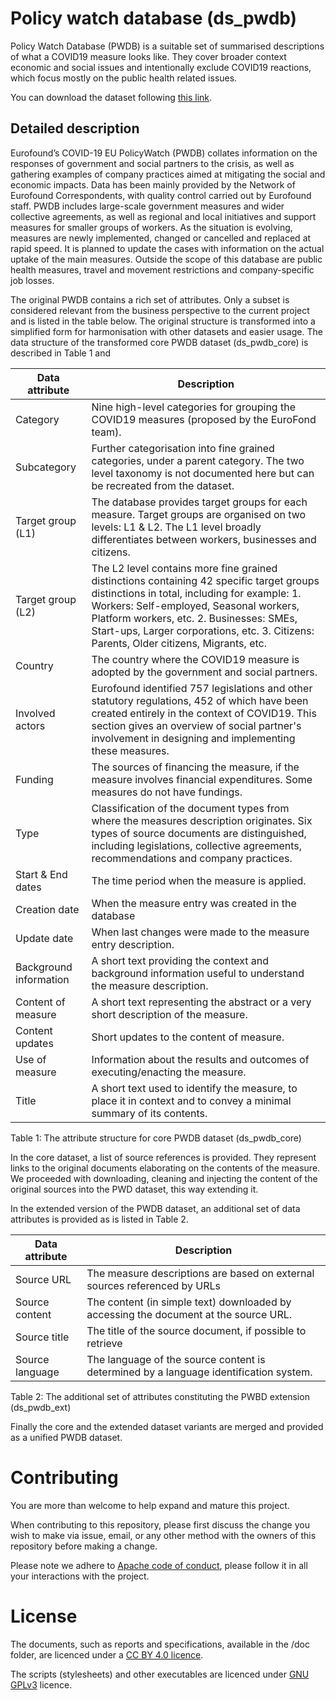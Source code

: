 # Policy watch database (ds_pwdb)
Policy Watch Database (PWDB) is a suitable set of summarised descriptions of
what a COVID19 measure looks like. They cover broader context economic and
social issues and intentionally exclude COVID19 reactions, which focus mostly
on the public health related issues.

You can download the dataset following [this link](http://srv.meaningfy.ws:9000/tmp-elasticsearch-dump/ds_pwdb.json?Content-Disposition=attachment%3B%20filename%3D%22ds_pwdb.json%22&X-Amz-Algorithm=AWS4-HMAC-SHA256&X-Amz-Credential=2zVld17bTfKk8iu0Eh9H74MywAeDV3WQ%2F20210505%2F%2Fs3%2Faws4_request&X-Amz-Date=20210505T073757Z&X-Amz-Expires=604800&X-Amz-SignedHeaders=host&X-Amz-Signature=cb3facfb7658a0fa8e1fb2048c248b6df6e96c32ee80fd88bc39cabc754501f6).


## Detailed description
Eurofound’s COVID-19 EU PolicyWatch (PWDB) collates information on the responses
of government and social partners to the crisis, as well as gathering examples of
company practices aimed at mitigating the social and economic impacts. Data has
been mainly provided by the Network of Eurofound Correspondents, with quality
control carried out by Eurofound staff.
PWDB includes large-scale government measures and wider collective agreements,
as well as regional and local initiatives and support measures for smaller
groups of workers. As the situation is evolving, measures are newly implemented,
changed or cancelled and replaced at rapid speed. It is planned to update the
cases with information on the actual uptake of the main measures. Outside the
scope of this database are public health measures, travel and movement
restrictions and company-specific job losses.

The original PWDB contains a rich set of attributes. Only a subset is considered
relevant from the business perspective to the current project and is listed in
the table below. The original structure is transformed into a simplified form
for harmonisation with other datasets and easier usage. The data structure of
the transformed core PWDB dataset (ds_pwdb_core) is described in Table 1 and



| Data attribute    | Description |
| ----------------- | ----------- |
| Category | Nine high-level categories for grouping the COVID19 measures  (proposed by the EuroFond team).
| Subcategory | Further categorisation into fine grained categories, under a parent category. The two level taxonomy is not documented here but can be recreated from the dataset.  |
| Target group (L1) | The database provides target groups for each measure. Target groups are organised on two levels: L1 & L2. The L1 level broadly differentiates between workers, businesses and citizens.
| Target group (L2) | The L2 level contains more fine grained distinctions containing 42 specific target groups distinctions in total, including for example:  1. Workers: Self-employed, Seasonal workers, Platform workers, etc. 2. Businesses: SMEs, Start-ups, Larger corporations, etc. 3. Citizens: Parents, Older citizens, Migrants, etc.
| Country | The country where the COVID19 measure is adopted by the government and social partners.
| Involved actors | Eurofound identified 757 legislations and other statutory regulations, 452 of which have been created entirely in the context of COVID19. This section gives an overview of social partner's involvement in designing and implementing these measures.
| Funding | The sources of financing the measure, if the measure involves financial expenditures. Some measures do not have fundings.
| Type | Classification of the document types from where the measures description originates. Six types of source documents are distinguished, including legislations, collective agreements, recommendations and company practices.
| Start & End dates | The time period when the measure is applied.
| Creation date  | When the measure entry was created in the database
| Update date  | When last changes were made to the measure entry description.
| Background information | A short text providing the context and background information useful to understand the measure description.
| Content of measure | A short text representing the abstract or a very short description of the measure.
| Content updates | Short updates to the content of measure.
| Use of measure | Information about the results and outcomes of executing/enacting the measure.
| Title | A short text used to identify the measure, to place it in context and to convey a minimal summary of its contents.

Table 1: The attribute structure for core PWDB dataset (ds_pwdb_core)


In the core dataset, a list of source references is provided. They represent
links to the original documents elaborating on the contents of the measure.
 We proceeded with downloading, cleaning and injecting the content of the
 original sources into the PWD dataset, this way extending it.

In the extended version of the PWDB dataset, an additional set of data
attributes is provided as is listed in Table 2.


| Data attribute | Description |
| -------------- | ----------- |
| Source URL | The measure descriptions are based on external sources referenced by URLs
| Source content | The content (in simple text) downloaded by accessing the document at the source URL.
| Source title | The title of the source document, if possible to retrieve
| Source language | The language of the source content is determined by a language identification system.

Table 2: The additional set of attributes constituting the PWBD extension (ds_pwdb_ext)


Finally the core and the extended dataset variants are merged and provided as a
unified PWDB dataset.

# Contributing

You are more than welcome to help expand and mature this project.

When contributing to this repository, please first discuss the change you wish
to make via issue, email, or any other method with the owners of this repository
before making a change.

Please note we adhere to [Apache code of conduct](https://www.apache.org/foundation/policies/conduct), please follow it in all your
interactions with the project.

# License

The documents, such as reports and specifications, available in the /doc folder,
are licenced under a [CC BY 4.0 licence](https://creativecommons.org/licenses/by/4.0/deed.en).

The scripts (stylesheets) and other executables are licenced under [GNU GPLv3](https://www.gnu.org/licenses/gpl-3.0.en.html) licence.
